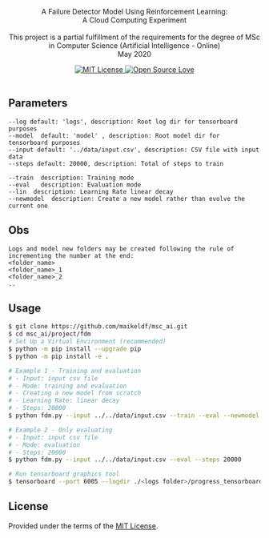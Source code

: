 <p align="center">
  A Failure Detector Model Using Reinforcement Learning:<br> A Cloud Computing Experiment <br><br>
  This project is a partial fulfillment of the requirements for the degree of MSc in Computer Science 
  (Artificial Intelligence - Online) <br>
  May 2020
</p>

<div align="center">
  <a href="https://opensource.org/licenses/mit-license.php">
    <img alt="MIT License" src="https://badges.frapsoft.com/os/mit/mit.svg?v=103" />
  </a>
  <a href="https://github.com/ellerbrock/open-source-badge/">
    <img alt="Open Source Love" src="https://badges.frapsoft.com/os/v1/open-source.svg?v=103" />
  </a>
</div>

<br />

## Parameters
```
--log default: 'logs', description: Root log dir for tensorboard purposes
--model  default: 'model' , description: Root model dir for tensorboard purposes
--input default: '../data/input.csv', description: CSV file with input data
--steps default: 20000, description: Total of steps to train

--train  description: Training mode
--eval   description: Evaluation mode
--lin  description: Learning Rate linear decay
--newmodel  description: Create a new model rather than evolve the current one
```

## Obs
```
Logs and model new folders may be created following the rule of incrementing the number at the end:
<folder_name>
<folder_name>_1
<folder_name>_2 
..
```

## Usage

```bash
$ git clone https://github.com/maikeldf/msc_ai.git
$ cd msc_ai/project/fdm
# Set Up a Virtual Environment (recommended)
$ python -m pip install --upgrade pip
$ python -m pip install -e .

# Example 1 - Training and evaluation
# - Input: input csv file
# - Mode: training and evaluation
# - Creating a new model from scratch
# - Learning Rate: linear decay
# - Steps: 20000
$ python fdm.py --input ../../data/input.csv --train --eval --newmodel --lin --steps 20000

# Example 2 - Only evaluating
# - Input: input csv file
# - Mode: evaluation
# - Steps: 20000
$ python fdm.py --input ../../data/input.csv --eval --steps 20000

# Run tensorboard graphics tool
$ tensorboard --port 6005 --logdir ./<logs folder>/progress_tensorboard/
```

## License

Provided under the terms of the [MIT License](https://github.com/maikeldf/msc_ai/blob/main/project/fdm/LICENSE).
